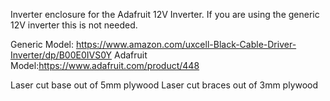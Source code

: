 Inverter enclosure for the Adafruit 12V Inverter. If you are using the generic 12V inverter this is not needed.

Generic Model: https://www.amazon.com/uxcell-Black-Cable-Driver-Inverter/dp/B00E0IVS0Y
Adafruit Model:https://www.adafruit.com/product/448

Laser cut base out of 5mm plywood
Laser cut braces out of 3mm plywood
